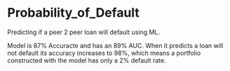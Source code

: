 # Probability_of_Default
Predicting if a peer 2 peer loan will default using ML.

Model is 87% Accuracte and has an 89% AUC. When it predicts a loan will not default its accuracy increases to 98%, which means a portfolio constructed with the model has only a 2% default rate.

